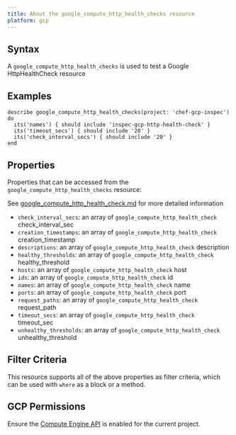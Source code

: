 ```yaml
---
title: About the google_compute_http_health_checks resource
platform: gcp
---
```


## Syntax
A `google_compute_http_health_checks` is used to test a Google HttpHealthCheck resource

## Examples
```
describe google_compute_http_health_checks(project: 'chef-gcp-inspec') do
  its('names') { should include 'inspec-gcp-http-health-check' }
  its('timeout_secs') { should include '20' }
  its('check_interval_secs') { should include '20' }
end
```

## Properties
Properties that can be accessed from the `google_compute_http_health_checks` resource:

See [google_compute_http_health_check.md](google_compute_http_health_check.md) for more detailed information
  * `check_interval_secs`: an array of `google_compute_http_health_check` check_interval_sec
  * `creation_timestamps`: an array of `google_compute_http_health_check` creation_timestamp
  * `descriptions`: an array of `google_compute_http_health_check` description
  * `healthy_thresholds`: an array of `google_compute_http_health_check` healthy_threshold
  * `hosts`: an array of `google_compute_http_health_check` host
  * `ids`: an array of `google_compute_http_health_check` id
  * `names`: an array of `google_compute_http_health_check` name
  * `ports`: an array of `google_compute_http_health_check` port
  * `request_paths`: an array of `google_compute_http_health_check` request_path
  * `timeout_secs`: an array of `google_compute_http_health_check` timeout_sec
  * `unhealthy_thresholds`: an array of `google_compute_http_health_check` unhealthy_threshold

## Filter Criteria
This resource supports all of the above properties as filter criteria, which can be used
with `where` as a block or a method.

## GCP Permissions

Ensure the [Compute Engine API](https://console.cloud.google.com/apis/library/compute.googleapis.com/) is enabled for the current project.
